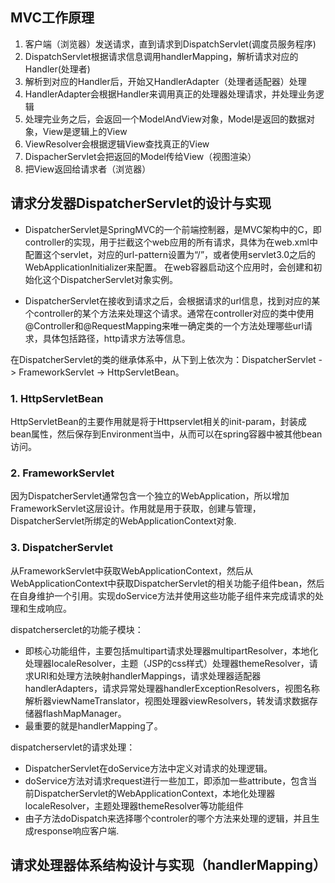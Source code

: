 ## MVC工作原理
1. 客户端（浏览器）发送请求，直到请求到DispatchServlet(调度员服务程序)
2. DispatchServlet根据请求信息调用handlerMapping，解析请求对应的Handler(处理者)
3. 解析到对应的Handler后，开始又HandlerAdapter（处理者适配器）处理
4. HandlerAdapter会根据Handler来调用真正的处理器处理请求，并处理业务逻辑
5. 处理完业务之后，会返回一个ModelAndView对象，Model是返回的数据对象，View是逻辑上的View
6. ViewResolver会根据逻辑View查找真正的View
7. DispacherServlet会把返回的Model传给View（视图渲染）
8. 把View返回给请求者（浏览器）



## 请求分发器DispatcherServlet的设计与实现

* DispatcherServlet是SpringMVC的一个前端控制器，是MVC架构中的C，即controller的实现，用于拦截这个web应用的所有请求，具体为在web.xml中配置这个servlet，对应的url-pattern设置为“/”，或者使用servlet3.0之后的WebApplicationInitializer来配置。
  在web容器启动这个应用时，会创建和初始化这个DispatcherServlet对象实例。

* DispatcherServlet在接收到请求之后，会根据请求的url信息，找到对应的某个controller的某个方法来处理这个请求。通常在controller对应的类中使用@Controller和@RequestMapping来唯一确定类的一个方法处理哪些url请求，具体包括路径，http请求方法等信息。

在DispatcherServlet的类的继承体系中，从下到上依次为：DispatcherServlet -> FrameworkServlet -> HttpServletBean。

### 1. HttpServletBean

HttpServletBean的主要作用就是将于Httpservlet相关的init-param，封装成bean属性，然后保存到Environment当中，从而可以在spring容器中被其他bean访问。

### 2. FrameworkServlet

因为DispatcherServlet通常包含一个独立的WebApplication，所以增加FrameworkServlet这层设计。作用就是用于获取，创建与管理，DispatcherServlet所绑定的WebApplicationContext对象.

### 3. DispatcherServlet

从FrameworkServlet中获取WebApplicationContext，然后从WebApplicationContext中获取DispatcherServlet的相关功能子组件bean，然后在自身维护一个引用。实现doService方法并使用这些功能子组件来完成请求的处理和生成响应。

dispatcherserclet的功能子模块：
* 即核心功能组件，主要包括multipart请求处理器multipartResolver，本地化处理器localeResolver，主题（JSP的css样式）处理器themeResolver，请求URI和处理方法映射handlerMappings，请求处理器适配器handlerAdapters，请求异常处理器handlerExceptionResolvers，视图名称解析器viewNameTranslator，视图处理器viewResolvers，转发请求数据存储器flashMapManager。
* 最重要的就是handlerMapping了。


dispatcherservlet的请求处理：
* DispatcherServlet在doService方法中定义对请求的处理逻辑。
* doService方法对请求request进行一些加工，即添加一些attribute，包含当前DispatcherServlet的WebApplicationContext，本地化处理器localeResolver，主题处理器themeResolver等功能组件
* 由子方法doDispatch来选择哪个controler的哪个方法来处理的逻辑，并且生成response响应客户端.

## 请求处理器体系结构设计与实现（handlerMapping）






